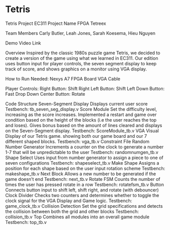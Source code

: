 # Tetris
Tetris Project EC311
Project Name
FPGA Tetreex

Team Members
Carly Butler, Leah Jones, Sarah Koesema, Hieu Nguyen

Demo Video Link

Overview
Inspired by the classic 1980s puzzle game Tetris, we decided to create a version of the game using what we learned in EC311. Our edition uses button input for player controls, the seven segment display to keep track of score, and shows graphics on a monitor using VGA display.

How to Run
Needed:
Nexys A7 FPGA Board
VGA Cable

Player Controls:
Right Button: Shift Right
Left Button: Shift Left
Down Button: Fast Drop Down
Center Button: Rotate

Code Structure
Seven-Segment Display
Displays current user score
Testbench: tb_seven_seg_display.v
Score Module
Set the difficulty level, increasing as the score increases. Implemented a restart and game over condition based on the height of the blocks (i.e the user reaches the top and loses). Gives bonus based on the amount of lines cleared and displays on the Seven-Segment display. 
Testbench: ScoreModule_tb.v
VGA
Visual Display of our Tetris game. showing both our game board and our 7 different shaped blocks. 
Testbench: vga_tb.v
Constraint File 
Random Number Generator
Increments a counter on the clock to generate a number 1-7 that will be unpredictable to the user
Testbench: randomnumgen_tb.v
Shape Select
Uses input from number generator to assign a piece to one of seven configurations
Testbench: shapeselect_tb.v
Make Shape 
Assigns a position for each shape based on the user input rotation scheme
Testbench: makeshape_tb.v
Next Block
Allows a new number to be generated if the game doesn’t end
Testbench: next_tb.v
Rotate FSM
Counts the number of times the user has pressed rotate in a row
Testbench: rotatefsm_tb.v
Button
Connects button input to shift left, shift right, and rotate (with debouncer)
Clock Divider 
Checks two counters and determines whether to toggle the clock signal for the VGA Display and Game logic. 
Testbench: game_clock_tb.v
Collision Detection
Set the grid specifications and detects the collision between both the grid and other blocks 
Testbench: collision_tb.v
Top
Combines all modules into an overall game module
Testbench: top_tb.v
